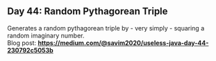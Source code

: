 ## Day 44: Random Pythagorean Triple
Generates a random pythagorean triple by - very simply - squaring a random imaginary number.  
Blog post: **<https://medium.com/@savim2020/useless-java-day-44-230792c5053b>**
